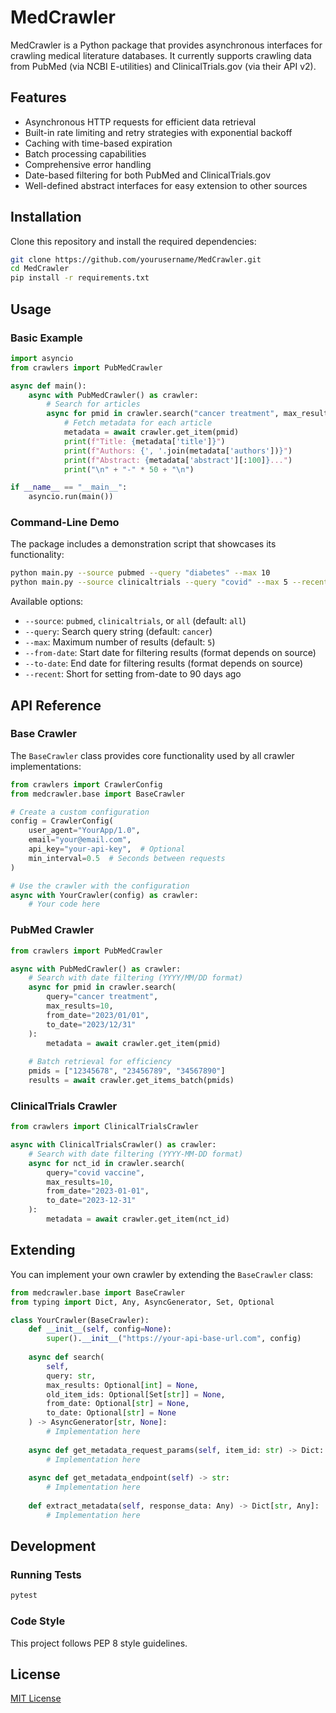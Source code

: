 # MedCrawler

MedCrawler is a Python package that provides asynchronous interfaces for crawling medical literature databases. It currently supports crawling data from PubMed (via NCBI E-utilities) and ClinicalTrials.gov (via their API v2).

## Features

- Asynchronous HTTP requests for efficient data retrieval
- Built-in rate limiting and retry strategies with exponential backoff
- Caching with time-based expiration
- Batch processing capabilities
- Comprehensive error handling
- Date-based filtering for both PubMed and ClinicalTrials.gov
- Well-defined abstract interfaces for easy extension to other sources

## Installation

Clone this repository and install the required dependencies:

```bash
git clone https://github.com/yourusername/MedCrawler.git
cd MedCrawler
pip install -r requirements.txt
```

## Usage

### Basic Example

```python
import asyncio
from crawlers import PubMedCrawler

async def main():
    async with PubMedCrawler() as crawler:
        # Search for articles
        async for pmid in crawler.search("cancer treatment", max_results=5):
            # Fetch metadata for each article
            metadata = await crawler.get_item(pmid)
            print(f"Title: {metadata['title']}")
            print(f"Authors: {', '.join(metadata['authors'])}")
            print(f"Abstract: {metadata['abstract'][:100]}...")
            print("\n" + "-" * 50 + "\n")

if __name__ == "__main__":
    asyncio.run(main())
```

### Command-Line Demo

The package includes a demonstration script that showcases its functionality:

```bash
python main.py --source pubmed --query "diabetes" --max 10
python main.py --source clinicaltrials --query "covid" --max 5 --recent
```

Available options:
- `--source`: `pubmed`, `clinicaltrials`, or `all` (default: `all`)
- `--query`: Search query string (default: `cancer`)
- `--max`: Maximum number of results (default: `5`)
- `--from-date`: Start date for filtering results (format depends on source)
- `--to-date`: End date for filtering results (format depends on source)
- `--recent`: Short for setting from-date to 90 days ago

## API Reference

### Base Crawler

The `BaseCrawler` class provides core functionality used by all crawler implementations:

```python
from crawlers import CrawlerConfig
from medcrawler.base import BaseCrawler

# Create a custom configuration
config = CrawlerConfig(
    user_agent="YourApp/1.0",
    email="your@email.com",
    api_key="your-api-key",  # Optional
    min_interval=0.5  # Seconds between requests
)

# Use the crawler with the configuration
async with YourCrawler(config) as crawler:
    # Your code here
```

### PubMed Crawler

```python
from crawlers import PubMedCrawler

async with PubMedCrawler() as crawler:
    # Search with date filtering (YYYY/MM/DD format)
    async for pmid in crawler.search(
        query="cancer treatment",
        max_results=10,
        from_date="2023/01/01",
        to_date="2023/12/31"
    ):
        metadata = await crawler.get_item(pmid)
        
    # Batch retrieval for efficiency
    pmids = ["12345678", "23456789", "34567890"]
    results = await crawler.get_items_batch(pmids)
```

### ClinicalTrials Crawler

```python
from crawlers import ClinicalTrialsCrawler

async with ClinicalTrialsCrawler() as crawler:
    # Search with date filtering (YYYY-MM-DD format)
    async for nct_id in crawler.search(
        query="covid vaccine",
        max_results=10,
        from_date="2023-01-01",
        to_date="2023-12-31"
    ):
        metadata = await crawler.get_item(nct_id)
```

## Extending

You can implement your own crawler by extending the `BaseCrawler` class:

```python
from medcrawler.base import BaseCrawler
from typing import Dict, Any, AsyncGenerator, Set, Optional

class YourCrawler(BaseCrawler):
    def __init__(self, config=None):
        super().__init__("https://your-api-base-url.com", config)
    
    async def search(
        self, 
        query: str, 
        max_results: Optional[int] = None,
        old_item_ids: Optional[Set[str]] = None,
        from_date: Optional[str] = None,
        to_date: Optional[str] = None
    ) -> AsyncGenerator[str, None]:
        # Implementation here
    
    async def get_metadata_request_params(self, item_id: str) -> Dict:
        # Implementation here
    
    async def get_metadata_endpoint(self) -> str:
        # Implementation here
    
    def extract_metadata(self, response_data: Any) -> Dict[str, Any]:
        # Implementation here
```

## Development

### Running Tests

```bash
pytest
```

### Code Style

This project follows PEP 8 style guidelines.

## License

[MIT License](LICENSE)